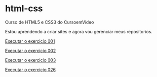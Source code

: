 # html-css
 Curso de HTML5 e CSS3 do CursoemVideo

Estou aprendendo a criar sites e agora vou gerenciar meus repositorios.

<a href="https://viniciusferraz963.github.io/html-css/exercicios/ex001/">Executar o exercicio 001

<a href="https://viniciusferraz963.github.io/html-css/exercicios/ex002/">Executar o exercicio 002

<a href="https://viniciusferraz963.github.io/html-css/exercicios/ex003/">Executar o exercicio 003

<a href="https://viniciusferraz963.github.io/html-css/exercicios/ex026/">Executar o exercicio 026